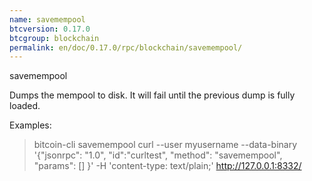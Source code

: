```yaml
---
name: savemempool
btcversion: 0.17.0
btcgroup: blockchain
permalink: en/doc/0.17.0/rpc/blockchain/savemempool/
---
```


savemempool

Dumps the mempool to disk. It will fail until the previous dump is fully loaded.

Examples:
> bitcoin-cli savemempool 
> curl --user myusername --data-binary '{"jsonrpc": "1.0", "id":"curltest", "method": "savemempool", "params": [] }' -H 'content-type: text/plain;' http://127.0.0.1:8332/


